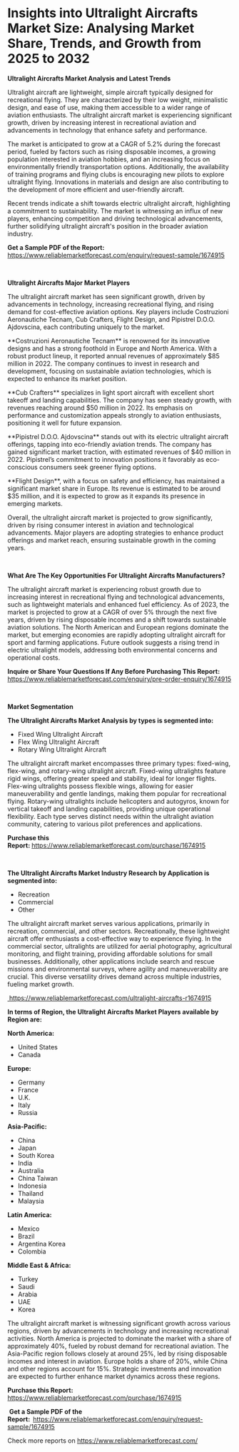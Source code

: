 <p><h1>Insights into Ultralight Aircrafts Market Size: Analysing Market Share, Trends, and Growth from 2025 to 2032</h1></p><p><strong>Ultralight Aircrafts Market Analysis and Latest Trends</strong></p>
<p><p>Ultralight aircraft are lightweight, simple aircraft typically designed for recreational flying. They are characterized by their low weight, minimalistic design, and ease of use, making them accessible to a wider range of aviation enthusiasts. The ultralight aircraft market is experiencing significant growth, driven by increasing interest in recreational aviation and advancements in technology that enhance safety and performance.</p><p>The market is anticipated to grow at a CAGR of 5.2% during the forecast period, fueled by factors such as rising disposable incomes, a growing population interested in aviation hobbies, and an increasing focus on environmentally friendly transportation options. Additionally, the availability of training programs and flying clubs is encouraging new pilots to explore ultralight flying. Innovations in materials and design are also contributing to the development of more efficient and user-friendly aircraft.</p><p>Recent trends indicate a shift towards electric ultralight aircraft, highlighting a commitment to sustainability. The market is witnessing an influx of new players, enhancing competition and driving technological advancements, further solidifying ultralight aircraft's position in the broader aviation industry.</p></p>
<p><strong>Get a Sample PDF of the Report:&nbsp;</strong> <a href="https://www.reliablemarketforecast.com/enquiry/request-sample/1674915?utm_campaign=2299&utm_medium=2&utm_source=Github&utm_content=ia&utm_term=11042025&utm_id=ultralight-aircrafts">https://www.reliablemarketforecast.com/enquiry/request-sample/1674915</a></p>
<p>&nbsp;</p>
<p><strong>Ultralight Aircrafts Major Market Players</strong></p>
<p><p>The ultralight aircraft market has seen significant growth, driven by advancements in technology, increasing recreational flying, and rising demand for cost-effective aviation options. Key players include Costruzioni Aeronautiche Tecnam, Cub Crafters, Flight Design, and Pipistrel D.O.O. Ajdovscina, each contributing uniquely to the market.</p><p>**Costruzioni Aeronautiche Tecnam** is renowned for its innovative designs and has a strong foothold in Europe and North America. With a robust product lineup, it reported annual revenues of approximately $85 million in 2022. The company continues to invest in research and development, focusing on sustainable aviation technologies, which is expected to enhance its market position.</p><p>**Cub Crafters** specializes in light sport aircraft with excellent short takeoff and landing capabilities. The company has seen steady growth, with revenues reaching around $50 million in 2022. Its emphasis on performance and customization appeals strongly to aviation enthusiasts, positioning it well for future expansion.</p><p>**Pipistrel D.O.O. Ajdovscina** stands out with its electric ultralight aircraft offerings, tapping into eco-friendly aviation trends. The company has gained significant market traction, with estimated revenues of $40 million in 2022. Pipistrel’s commitment to innovation positions it favorably as eco-conscious consumers seek greener flying options.</p><p>**Flight Design**, with a focus on safety and efficiency, has maintained a significant market share in Europe. Its revenue is estimated to be around $35 million, and it is expected to grow as it expands its presence in emerging markets.</p><p>Overall, the ultralight aircraft market is projected to grow significantly, driven by rising consumer interest in aviation and technological advancements. Major players are adopting strategies to enhance product offerings and market reach, ensuring sustainable growth in the coming years.</p></p>
<p>&nbsp;</p>
<p><strong>What Are The Key Opportunities For Ultralight Aircrafts Manufacturers?</strong></p>
<p><p>The ultralight aircraft market is experiencing robust growth due to increasing interest in recreational flying and technological advancements, such as lightweight materials and enhanced fuel efficiency. As of 2023, the market is projected to grow at a CAGR of over 5% through the next five years, driven by rising disposable incomes and a shift towards sustainable aviation solutions. The North American and European regions dominate the market, but emerging economies are rapidly adopting ultralight aircraft for sport and farming applications. Future outlook suggests a rising trend in electric ultralight models, addressing both environmental concerns and operational costs.</p></p>
<p><strong>Inquire or Share Your Questions If Any Before Purchasing This Report:</strong> <a href="https://www.reliablemarketforecast.com/enquiry/pre-order-enquiry/1674915?utm_campaign=2299&utm_medium=2&utm_source=Github&utm_content=ia&utm_term=11042025&utm_id=ultralight-aircrafts">https://www.reliablemarketforecast.com/enquiry/pre-order-enquiry/1674915</a></p>
<p>&nbsp;</p>
<p><strong>Market Segmentation</strong></p>
<p><strong>The Ultralight Aircrafts Market Analysis by types is segmented into:</strong></p>
<p><ul><li>Fixed Wing Ultralight Aircraft</li><li>Flex Wing Ultralight Aircraft</li><li>Rotary Wing Ultralight Aircraft</li></ul></p>
<p><p>The ultralight aircraft market encompasses three primary types: fixed-wing, flex-wing, and rotary-wing ultralight aircraft. Fixed-wing ultralights feature rigid wings, offering greater speed and stability, ideal for longer flights. Flex-wing ultralights possess flexible wings, allowing for easier maneuverability and gentle landings, making them popular for recreational flying. Rotary-wing ultralights include helicopters and autogyros, known for vertical takeoff and landing capabilities, providing unique operational flexibility. Each type serves distinct needs within the ultralight aviation community, catering to various pilot preferences and applications.</p></p>
<p><strong>Purchase this Report:&nbsp;</strong><a href="https://www.reliablemarketforecast.com/purchase/1674915?utm_campaign=2299&utm_medium=2&utm_source=Github&utm_content=ia&utm_term=11042025&utm_id=ultralight-aircrafts">https://www.reliablemarketforecast.com/purchase/1674915</a></p>
<p>&nbsp;</p>
<p><strong>The Ultralight Aircrafts Market Industry Research by Application is segmented into:</strong></p>
<p><ul><li>Recreation</li><li>Commercial</li><li>Other</li></ul></p>
<p><p>The ultralight aircraft market serves various applications, primarily in recreation, commercial, and other sectors. Recreationally, these lightweight aircraft offer enthusiasts a cost-effective way to experience flying. In the commercial sector, ultralights are utilized for aerial photography, agricultural monitoring, and flight training, providing affordable solutions for small businesses. Additionally, other applications include search and rescue missions and environmental surveys, where agility and maneuverability are crucial. This diverse versatility drives demand across multiple industries, fueling market growth.</p></p>
<p><a href="https://www.reliablemarketforecast.com/ultralight-aircrafts-r1674915?utm_campaign=2299&utm_medium=2&utm_source=Github&utm_content=ia&utm_term=11042025&utm_id=ultralight-aircrafts">&nbsp;https://www.reliablemarketforecast.com/ultralight-aircrafts-r1674915</a></p>
<p><strong>In terms of Region, the Ultralight Aircrafts Market Players available by Region are:</strong></p>
<p>
    <p> <strong> North America: </strong>
        <ul>
            <li>United States</li>
            <li>Canada</li>
        </ul>
        </p> 
    <p> <strong> Europe: </strong>
        <ul>
            <li>Germany</li>
            <li>France</li>
            <li>U.K.</li>
            <li>Italy</li>
            <li>Russia</li>
        </ul>
        </p> 
    <p> <strong> Asia-Pacific: </strong>
        <ul>
            <li>China</li>
            <li>Japan</li>
            <li>South Korea</li>
            <li>India</li>
            <li>Australia</li>
            <li>China Taiwan</li>
            <li>Indonesia</li>
            <li>Thailand</li>
            <li>Malaysia</li>
        </ul>
        </p> 
    <p> <strong> Latin America: </strong>
        <ul>
            <li>Mexico</li>
            <li>Brazil</li>
            <li>Argentina Korea</li>
            <li>Colombia</li>
        </ul>
        </p> 
    <p> <strong> Middle East & Africa: </strong>
        <ul>
            <li>Turkey</li>
            <li>Saudi</li>
            <li>Arabia</li>
            <li>UAE</li>
            <li>Korea</li>
        </ul>
    </p>
    </p>
<p><p>The ultralight aircraft market is witnessing significant growth across various regions, driven by advancements in technology and increasing recreational activities. North America is projected to dominate the market with a share of approximately 40%, fueled by robust demand for recreational aviation. The Asia-Pacific region follows closely at around 25%, led by rising disposable incomes and interest in aviation. Europe holds a share of 20%, while China and other regions account for 15%. Strategic investments and innovation are expected to further enhance market dynamics across these regions.</p></p>
<p><strong>Purchase this Report: </strong><a href="https://www.reliablemarketforecast.com/purchase/1674915?utm_campaign=2299&utm_medium=2&utm_source=Github&utm_content=ia&utm_term=11042025&utm_id=ultralight-aircrafts">https://www.reliablemarketforecast.com/purchase/1674915</a></p>
<p>&nbsp;<strong>Get a Sample PDF of the Report:&nbsp;&nbsp;</strong><a href="https://www.reliablemarketforecast.com/enquiry/request-sample/1674915?utm_campaign=2299&utm_medium=2&utm_source=Github&utm_content=ia&utm_term=11042025&utm_id=ultralight-aircrafts">https://www.reliablemarketforecast.com/enquiry/request-sample/1674915</a></p>
<p><strong></strong></p>
<p>Check more reports on <a href="https://www.reliablemarketforecast.com/?utm_campaign=2299&utm_medium=2&utm_source=Github&utm_content=ia&utm_term=11042025&utm_id=ultralight-aircrafts">https://www.reliablemarketforecast.com/</a></p>